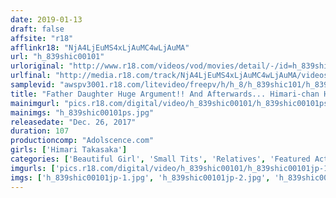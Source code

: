 ```yaml
---
date: 2019-01-13
draft: false
affsite: "r18"
afflinkr18: "NjA4LjEuMS4xLjAuMC4wLjAuMA"
url: "h_839shic00101"
urloriginal: "http://www.r18.com/videos/vod/movies/detail/-/id=h_839shic00101"
urlfinal: "http://media.r18.com/track/NjA4LjEuMS4xLjAuMC4wLjAuMA/videos/vod/movies/detail/-/id=h_839shic00101"
samplevid: "awspv3001.r18.com/litevideo/freepv/h/h_8/h_839shic101/h_839shic101_dmb_w.mp4"
title: "Father Daughter Huge Argument!! And Afterwards... Himari-chan Himari Kousaka"
mainimgurl: "pics.r18.com/digital/video/h_839shic00101/h_839shic00101ps.jpg"
mainimgs: "h_839shic00101ps.jpg"
releasedate: "Dec. 26, 2017"
duration: 107
productioncomp: "Adolscence.com"
girls: ['Himari Takasaka']
categories: ['Beautiful Girl', 'Small Tits', 'Relatives', 'Featured Actress', 'Hi-Def']
imgurls: ['pics.r18.com/digital/video/h_839shic00101/h_839shic00101jp-1.jpg', 'pics.r18.com/digital/video/h_839shic00101/h_839shic00101jp-2.jpg', 'pics.r18.com/digital/video/h_839shic00101/h_839shic00101jp-3.jpg', 'pics.r18.com/digital/video/h_839shic00101/h_839shic00101jp-4.jpg', 'pics.r18.com/digital/video/h_839shic00101/h_839shic00101jp-5.jpg', 'pics.r18.com/digital/video/h_839shic00101/h_839shic00101jp-6.jpg', 'pics.r18.com/digital/video/h_839shic00101/h_839shic00101jp-7.jpg', 'pics.r18.com/digital/video/h_839shic00101/h_839shic00101jp-8.jpg', 'pics.r18.com/digital/video/h_839shic00101/h_839shic00101jp-9.jpg', 'pics.r18.com/digital/video/h_839shic00101/h_839shic00101jp-10.jpg', 'pics.r18.com/digital/video/h_839shic00101/h_839shic00101jp-11.jpg', 'pics.r18.com/digital/video/h_839shic00101/h_839shic00101jp-12.jpg', 'pics.r18.com/digital/video/h_839shic00101/h_839shic00101jp-13.jpg', 'pics.r18.com/digital/video/h_839shic00101/h_839shic00101jp-14.jpg', 'pics.r18.com/digital/video/h_839shic00101/h_839shic00101jp-15.jpg', 'pics.r18.com/digital/video/h_839shic00101/h_839shic00101jp-16.jpg', 'pics.r18.com/digital/video/h_839shic00101/h_839shic00101jp-17.jpg', 'pics.r18.com/digital/video/h_839shic00101/h_839shic00101jp-18.jpg', 'pics.r18.com/digital/video/h_839shic00101/h_839shic00101jp-19.jpg', 'pics.r18.com/digital/video/h_839shic00101/h_839shic00101jp-20.jpg']
imgs: ['h_839shic00101jp-1.jpg', 'h_839shic00101jp-2.jpg', 'h_839shic00101jp-3.jpg', 'h_839shic00101jp-4.jpg', 'h_839shic00101jp-5.jpg', 'h_839shic00101jp-6.jpg', 'h_839shic00101jp-7.jpg', 'h_839shic00101jp-8.jpg', 'h_839shic00101jp-9.jpg', 'h_839shic00101jp-10.jpg', 'h_839shic00101jp-11.jpg', 'h_839shic00101jp-12.jpg', 'h_839shic00101jp-13.jpg', 'h_839shic00101jp-14.jpg', 'h_839shic00101jp-15.jpg', 'h_839shic00101jp-16.jpg', 'h_839shic00101jp-17.jpg', 'h_839shic00101jp-18.jpg', 'h_839shic00101jp-19.jpg', 'h_839shic00101jp-20.jpg']
---
```

